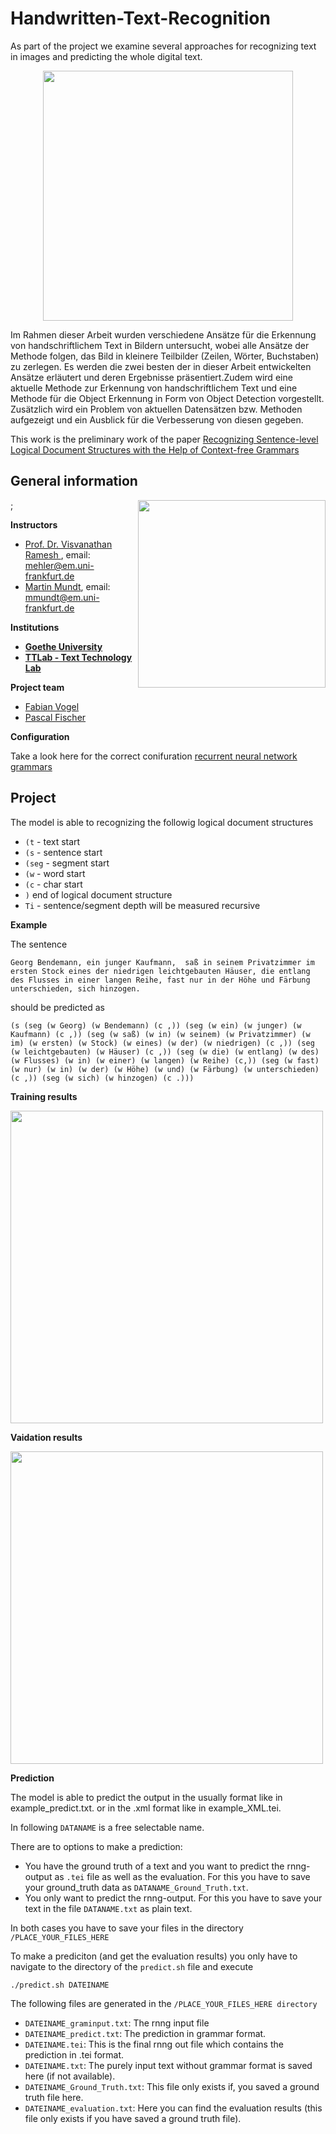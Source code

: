 # Handwritten-Text-Recognition
As part of the project we examine several approaches for recognizing text in images and predicting the whole digital text.

<p align="center">                                                                                                                    
    <img align="top" width="400" height="" src="https://upload.wikimedia.org/wikipedia/commons/8/88/Handwritten_text_recognition.jpg">
</p>

Im Rahmen dieser Arbeit wurden verschiedene Ansätze für die Erkennung von handschriftlichem Text in Bildern untersucht, wobei alle Ansätze der Methode folgen, das Bild in kleinere Teilbilder (Zeilen, Wörter, Buchstaben) zu zerlegen. Es werden die zwei besten der in dieser Arbeit entwickelten Ansätze erläutert und deren Ergebnisse präsentiert.Zudem wird eine aktuelle Methode zur Erkennung von handschriftlichem Text und eine Methode für die Object Erkennung in Form von Object Detection vorgestellt. Zusätzlich wird ein Problem von aktuellen Datensätzen bzw. Methoden aufgezeigt und ein Ausblick für die Verbesserung von diesen gegeben.

This work is the preliminary work of the paper [Recognizing Sentence-level Logical Document Structures with the Help of
Context-free Grammars](https://www.aclweb.org/anthology/2020.lrec-1.650.pdf) 

## General information
<img align="right" width="300" height="" src="https://upload.wikimedia.org/wikipedia/commons/1/1e/Logo-Goethe-University-Frankfurt-am-Main.svg">;

**Instructors**
* [Prof. Dr. Visvanathan Ramesh ](http://www.ccc.cs.uni-frankfurt.de/people/), email: mehler@em.uni-frankfurt.de
* [Martin Mundt](https://martin-mundt.com/), email: mmundt@em.uni-frankfurt.de

**Institutions**
* **[Goethe University](http://www.informatik.uni-frankfurt.de/index.php/en/)**
* **[TTLab - Text Technology Lab](https://www.texttechnologylab.org/)**

**Project team**
* [Fabian Vogel](https://github.com/legnaib)
* [Pascal Fischer](https://github.com/Psarpei)

**Configuration**

Take a look here for the correct conifuration [recurrent neural network grammars](https://github.com/clab/rnng)

## Project
The model is able to recognizing the followig logical document structures
* ```(t``` - text start
* ```(s``` - sentence start
* ```(seg``` - segment start
* ```(w``` - word start
* ```(c``` - char start
* ```)``` end of logical document structure
* ```Ti``` - sentence/segment depth will be measured recursive 

**Example**

The sentence
    
```Georg Bendemann, ein junger Kaufmann,  saß in seinem Privatzimmer im ersten Stock eines der niedrigen leichtgebauten Häuser, die entlang des Flusses in einer langen Reihe, fast nur in der Höhe und Färbung unterschieden, sich hinzogen.```

should be predicted as
    
```(s (seg (w Georg) (w Bendemann) (c ,)) (seg (w ein) (w junger) (w Kaufmann) (c ,)) (seg (w saß) (w in) (w seinem) (w Privatzimmer) (w im) (w ersten) (w Stock) (w eines) (w der) (w niedrigen) (c ,)) (seg (w leichtgebauten) (w Häuser) (c ,)) (seg (w die) (w entlang) (w des) (w Flusses) (w in) (w einer) (w langen) (w Reihe) (c,)) (seg (w fast) (w nur) (w in) (w der) (w Höhe) (w und) (w Färbung) (w unterschieden) (c ,)) (seg (w sich) (w hinzogen) (c .)))```

**Training results**

<img align="center" width="500" height="" src="https://upload.wikimedia.org/wikipedia/commons/0/0a/Train_example2.png">

**Vaidation results**

<img align="center" width="500" height="" src="https://upload.wikimedia.org/wikipedia/commons/b/bb/Test_example2.png">

**Prediction**

The model is able to predict the output in the usually format like in example_predict.txt. or in the .xml format like in example_XML.tei.

In following ```DATANAME``` is a free selectable name. 

There are to options to make a prediction:
* You have the ground truth of a text and you want to predict the rnng-output as ```.tei``` file as well as the evaluation. For this you have to save your ground_truth data as ```DATANAME_Ground_Truth.txt```.
* You only want to predict the rnng-output. For this you have to save your text in the file ```DATANAME.txt``` as plain text.

In both cases you have to save your files in the directory ```/PLACE_YOUR_FILES_HERE```

To make a prediciton (and get the evaluation results) you only have to navigate to the directory of the ```predict.sh``` file and execute 

    ./predict.sh DATEINAME 

The following files are generated in the ```/PLACE_YOUR_FILES_HERE directory```

* ```DATEINAME_graminput.txt```: The rnng input file 
* ```DATEINAME_predict.txt```: The prediction in grammar format.
* ```DATEINAME.tei```: This is the final rnng out file which contains the prediction in .tei format.
* ```DATEINAME.txt```: The purely input text without grammar format is saved here (if not available).
* ```DATEINAME_Ground_Truth.txt```: This file only exists if, you saved a ground truth file here.
* ```DATEINAME_evaluation.txt```: Here you can find the evaluation results (this file only exists if you have saved a ground truth file).
